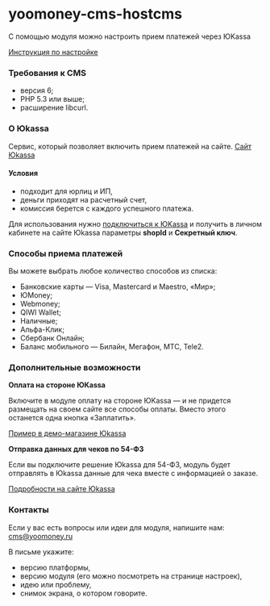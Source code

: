 # yoomoney-cms-hostcms

С помощью модуля можно настроить прием платежей через ЮKassa

[Инструкция по настройке](https://yookassa.ru/docs/support/payments/onboarding/integration/cms-module/hostcms)

### Требования к CMS
* версия 6;
* PHP 5.3 или выше;
* расширение libcurl.

### О Юkassa
Сервис, который позволяет включить прием платежей на сайте.
[Сайт Юkassa](https://yookassa.ru/)

#### Условия
 
* подходит для юрлиц и ИП,
* деньги приходят на расчетный счет,
* комиссия берется с каждого успешного платежа.

Для использования нужно [подключиться к ЮKassa](https://yookassa.ru/joinups) и получить в личном кабинете на сайте Юkassa параметры **shopId** и **Секретный ключ**.

### Способы приема платежей
Вы можете выбрать любое количество способов из списка:

* Банковские карты — Visa, Mastercard и Maestro, «Мир»;
* ЮMoney;
* Webmoney;
* QIWI Wallet;
* Наличные;
* Альфа-Клик;
* Сбербанк Онлайн;
* Баланс мобильного — Билайн, Мегафон, МТС, Tele2.

### Дополнительные возможности

**Оплата на стороне ЮKassa**

Включите в модуле оплату на стороне ЮKassa — и не придется размещать на своем сайте все способы оплаты. Вместо этого останется одна кнопка «Заплатить».

[Пример в демо-магазине Юkassa](https://yookassa.ru/demo/)

**Отправка данных для чеков по 54-ФЗ**

Если вы подключите решение Юkassa для 54-ФЗ, модуль будет отправлять в Юkassa данные для чека вместе с информацией о заказе.

[Подробности на сайте Юkassa](https://yookassa.ru/54fz/)

### Контакты

Если у вас есть вопросы или идеи для модуля, напишите нам: cms@yoomoney.ru

В письме укажите:
* версию платформы,
* версию модуля (его можно посмотреть на странице настроек),
* идею или проблему,
* снимок экрана, о котором говорите.
